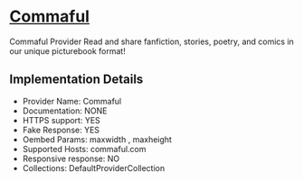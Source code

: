 # [Commaful](https://commaful.com)

Commaful Provider
Read and share fanfiction, stories, poetry, and comics in
our unique picturebook format!

## Implementation Details

- Provider
Name: Commaful
- Documentation: NONE
- HTTPS support: YES
- Fake Response: YES
- Oembed Params: maxwidth , maxheight
- Supported Hosts: commaful.com
- Responsive response: NO
- Collections: DefaultProviderCollection


